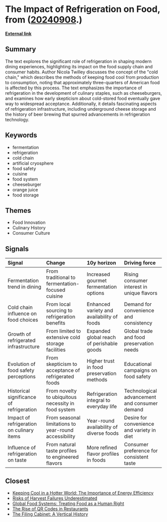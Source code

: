 # __The Impact of Refrigeration on Food__, from ([20240908](https://kghosh.substack.com/p/20240908).)

__[External link](https://www.kcrw.com/culture/shows/good-food/ice-cream-gelato-refrigeration-apricots/refrigeration-frostbite-book-nicola-twilley)__



## Summary

The text explores the significant role of refrigeration in shaping modern dining experiences, highlighting its impact on the food supply chain and consumer habits. Author Nicola Twilley discusses the concept of the "cold chain," which describes the methods of keeping food cool from production to consumption, noting that approximately three-quarters of American food is affected by this process. The text emphasizes the importance of refrigeration in the development of culinary staples, such as cheeseburgers, and examines how early skepticism about cold-stored food eventually gave way to widespread acceptance. Additionally, it details fascinating aspects of refrigeration infrastructure, including underground cheese storage and the history of beer brewing that spurred advancements in refrigeration technology.

## Keywords

* fermentation
* refrigeration
* cold chain
* artificial cryosphere
* food safety
* cuisine
* food system
* cheeseburger
* orange juice
* food storage

## Themes

* Food Innovation
* Culinary History
* Consumer Culture

## Signals

| Signal                                    | Change                                                | 10y horizon                                | Driving force                                 |
|:------------------------------------------|:------------------------------------------------------|:-------------------------------------------|:----------------------------------------------|
| Fermentation trend in dining              | From traditional to fermentation-focused cuisine      | Increased gourmet fermentation options     | Rising consumer interest in unique flavors    |
| Cold chain influence on food choices      | From local sourcing to refrigeration benefits         | Enhanced variety and availability of foods | Demand for convenience and consistency        |
| Growth of refrigerated infrastructure     | From limited to extensive cold storage facilities     | Expanded global reach of perishable goods  | Global trade and food preservation needs      |
| Evolution of food safety perceptions      | From skepticism to acceptance of refrigerated foods   | Higher trust in food preservation methods  | Educational campaigns on food safety          |
| Historical significance of refrigeration  | From novelty to ubiquitous necessity in food system   | Refrigeration integral to everyday life    | Technological advancement and consumer demand |
| Impact of refrigeration on culinary items | From seasonal limitations to year-round accessibility | Year-round availability of diverse foods   | Desire for convenience and variety in diet    |
| Influence of refrigeration on taste       | From natural taste profiles to engineered flavors     | More refined flavor profiles in foods      | Consumer preference for consistent taste      |

## Closest

* [Keeping Cool in a Hotter World: The Importance of Energy Efficiency](0ca38b65b97d6235d3b3dbb3efdb0c21)
* [Risks of Harvest Failures Underestimated](9bebaea9ed2c74b635c7ffbedc039556)
* [Global Food Systems: Treating Food as a Human Right](c21f7a31bf1c99ef78e154ae4249e712)
* [The Rise of QR Codes in Restaurants](f5b3a5e0ba84a3093de9500e6cf31c35)
* [The Filing Cabinet: A Vertical History](b074eff3e846c24db97af8524929939a)